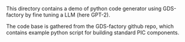 This directory contains a demo of python code generator using GDS-factory by fine tuning a LLM (here GPT-2).

The code base is gathered from the GDS-factory github repo, which contains example python script for building standard PIC components.
